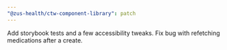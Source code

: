 ```yaml
---
"@zus-health/ctw-component-library": patch
---
```


Add storybook tests and a few accessibility tweaks. Fix bug with refetching medications after a create.
